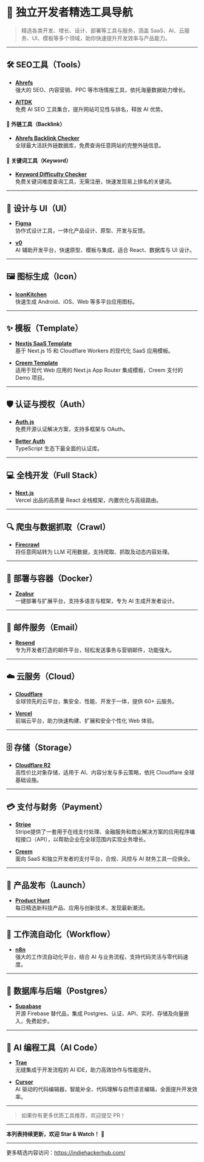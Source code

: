 # 🚀 独立开发者精选工具导航

> 精选各类开发、增长、设计、部署等工具与服务，涵盖 SaaS、AI、云服务、UI、模板等多个领域，助你快速提升开发效率与产品能力。

---

## 🛠️ SEO工具（Tools）

- [**Ahrefs**](https://ahrefs.com/)  
  强大的 SEO、内容营销、PPC 等市场情报工具，依托海量数据助力增长。

- [**AITDK**](https://aitdk.com/)  
  免费 AI SEO 工具集合，提升网站可见性与排名，释放 AI 优势。

#### 🔗 外链工具（Backlink）

- [**Ahrefs Backlink Checker**](https://ahrefs.com/backlink-checker)  
  全球最大活跃外链数据库，免费查询任意网站的完整外链信息。

#### 🔑 关键词工具（Keyword）

- [**Keyword Difficulty Checker**](https://ahrefs.com/keyword-difficulty)  
  免费关键词难度查询工具，无需注册，快速发现易上排名的关键词。

---

## 🎨 设计与 UI（UI）

- [**Figma**](https://www.figma.com/)  
  协作式设计工具，一体化产品设计、原型、开发与反馈。

- [**v0**](https://v0.dev/)  
  AI 辅助开发平台，快速原型、模板与集成，适合 React、数据库与 UI 设计。

---

## 🖼️ 图标生成（Icon）

- [**IconKitchen**](https://icon.kitchen/)  
  快速生成 Android、iOS、Web 等多平台应用图标。

---

## ✨ 模板（Template）

- [**Nextjs SaaS Template**](https://github.com/LubomirGeorgiev/cloudflare-workers-nextjs-saas-template)  
  基于 Next.js 15 和 Cloudflare Workers 的现代化 SaaS 应用模板。

- [**Creem Template**](https://github.com/armitage-labs/creem-template)  
  适用于现代 Web 应用的 Next.js App Router 集成模板，Creem 支付的 Demo 项目。

---

## 🛡️ 认证与授权（Auth）

- [**Auth.js**](https://authjs.dev/)  
  免费开源认证解决方案，支持多框架与 OAuth。

- [**Better Auth**](https://www.better-auth.com/)  
  TypeScript 生态下最全面的认证库。

---

## 💻 全栈开发（Full Stack）

- [**Next.js**](https://nextjs.org)  
  Vercel 出品的高质量 React 全栈框架，内置优化与高级路由。

---

## 🔍 爬虫与数据抓取（Crawl）

- [**Firecrawl**](https://www.firecrawl.dev/)  
  将任意网站转为 LLM 可用数据，支持爬取、抓取及动态内容处理。

---

## 🐳 部署与容器（Docker）

- [**Zeabur**](https://zeabur.com/)  
  一键部署与扩展平台，支持多语言与框架，专为 AI 生成开发者设计。

---

## 📧 邮件服务（Email）

- [**Resend**](https://resend.com/)  
  专为开发者打造的邮件平台，轻松发送事务与营销邮件，功能强大。

---

## ☁️ 云服务（Cloud）

- [**Cloudflare**](https://www.cloudflare.com)  
  全球领先的云平台，集安全、性能、开发于一体，提供 60+ 云服务。

- [**Vercel**](https://vercel.com)  
  前端云平台，助力快速构建、扩展和安全个性化 Web 体验。

---

## 🗄️ 存储（Storage）

- [**Cloudflare R2**](https://www.cloudflare.com/developer-platform/products/r2/)  
  高性价比对象存储，适用于 AI、内容分发与多云策略，依托 Cloudflare 全球基础设施。

---

## 💳 支付与财务（Payment）

- [**Stripe**](https://stripe.com/)  
  Stripe提供了一套用于在线支付处理、金融服务和商业解决方案的应用程序编程接口（API），以帮助企业在全球范围内实现业务增长。

- [**Creem**](https://www.creem.io/)  
  面向 SaaS 和独立开发者的支付平台，合规、风控与 AI 财务工具一应俱全。

---

## 🚀 产品发布（Launch）

- [**Product Hunt**](https://www.producthunt.com/)  
  每日精选新科技产品、应用与创新技术，发现最新潮流。

---

## 🔄 工作流自动化（Workflow）

- [**n8n**](https://n8n.io/)  
  强大的工作流自动化平台，结合 AI 与业务流程，支持代码灵活与零代码速度。

---

## 🐘 数据库与后端（Postgres）

- [**Supabase**](https://supabase.com/)  
  开源 Firebase 替代品，集成 Postgres、认证、API、实时、存储及向量嵌入，免费起步。

---

## 🤖 AI 编程工具（AI Code）

- [**Trae**](https://trae.ai/)  
  无缝集成于开发流程的 AI IDE，助力高效协作与性能提升。

- [**Cursor**](https://www.cursor.com/)  
  AI 驱动的代码编辑器，智能补全、代码理解与自然语言编辑，全面提升开发效率。

---

> 如果你有更多优质工具推荐，欢迎提交 PR！

---

**本列表持续更新，欢迎 Star & Watch！** 🚀

---
更多精选内容访问：https://indiehackerhub.com/
